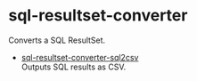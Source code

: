 # sql-resultset-converter

Converts a SQL ResultSet.

* [sql-resultset-converter-sql2csv](./sql-resultset-converter-sql2csv)  
Outputs SQL results as CSV.
